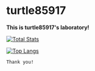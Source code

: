 # turtle85917

**This is turtle85917's laboratory!**


[![Total Stats](https://github-readme-stats.vercel.app/api?username=turtle85917&show_icons=true&theme=radical)](https://github.com/turtle85917)

[![Top Langs](https://github-readme-stats.vercel.app/api/top-langs/?username=turtle85917&show_icons=true&theme=white)](https://github.com/turtle85917)

```
Thank you!
```
